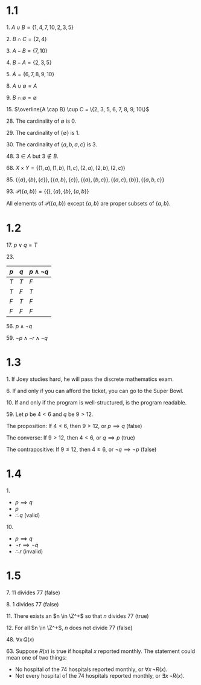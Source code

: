# 1.1

1\. $A \cup B = \{1, 4, 7, 10, 2, 3, 5\}$

2\. $B \cap C = \{2, 4\}$

3\. $A - B = \{7, 10\}$

4\. $B - A = \{2, 3, 5\}$

5\. $\bar{A} = \{6, 7, 8, 9, 10\}$

8\. $A \cup \emptyset = A$

9\. $B \cap \emptyset = \emptyset$

15\. $\overline{A \cap B} \cup C = \{2, 3, 5, 6, 7, 8, 9, 10\}$

28\. The cardinality of $\emptyset$ is $0$.

29\. The cardinality of $\{\emptyset\}$ is $1$.

30\. The cardinality of $\{a, b, a, c\}$ is $3$.

48\. $3 \in A$ but $3 \notin B$.

68\. $X \times Y = \{(1, a), (1, b), (1, c), (2,a), (2,b), (2,c)\}$

85\. $\{\{a\}, \{b\}, \{c\}\}, \{\{a, b\}, \{c\}\}, \{\{a\}, \{b, c\}\}, \{\{a, c\}, \{b\}\}, \{\{a, b, c\}\}$ 

93\. $\mathcal{P}(\{a, b\}) = \{\{\}, \{a\}, \{b\}, \{a, b\}\}$

All elements of $\mathcal{P}(\{a, b\})$ except $\{a, b\}$ are proper subsets of $\{a, b\}$.

# 1.2

17\. $p \lor q = T$

23\. 

| $p$ | $q$ | $p \land \lnot q$ |
|-----|-----|-------------------|
| $T$ | $T$ | $F$               |
| $T$ | $F$ | $T$               |
| $F$ | $T$ | $F$               |
| $F$ | $F$ | $F$               |

56\. $p \land \lnot q$

59\. $\lnot p \land \lnot r \land \lnot q$

# 1.3

1\. If Joey studies hard, he will pass the discrete mathematics exam.

6\. If and only if you can afford the ticket, you can go to the Super Bowl.

10\. If and only if the program is well-structured, is the program readable.

59\. Let $p$ be $4 < 6$ and $q$ be $9 > 12$.

The proposition: If $4 < 6$, then $9 > 12$, or $p \implies q$ (false)

The converse: If $9 > 12$, then $4 < 6$, or $q \implies p$ (true)

The contrapositive: If $9 \leq 12$, then $4 \geq 6$, or $\lnot q \implies \lnot p$ (false)

# 1.4

1\. 
* $p \implies q$
* $p$
* $\therefore q$ (valid)

10\.
* $p \implies q$
* $\lnot r \implies \lnot q$
* $\therefore r$ (invalid)

# 1.5

7\. $11$ divides $77$ (false)

8\. $1$ divides $77$ (false)

11\. There exists an $n \in \Z^+$ so that $n$ divides $77$ (true)

12\. For all $n \in \Z^+$, $n$ does not divide $77$ (false)

48\. $\forall x\,Q(x)$

63\. Suppose $R(x)$ is true if hospital $x$ reported monthly. The statement could mean one of two things:
* No hospital of the 74 hospitals reported monthly, or $\forall x\,\lnot R(x)$.
* Not every hospital of the 74 hospitals reported monthly, or $\exists x\,\lnot R(x)$.